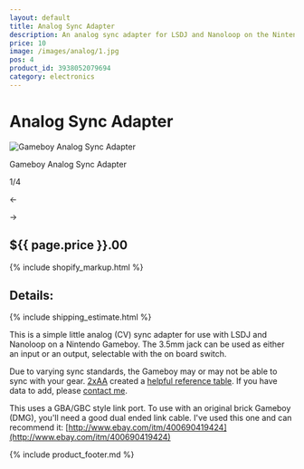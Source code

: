 ```yaml
---
layout: default
title: Analog Sync Adapter
description: An analog sync adapter for LSDJ and Nanoloop on the Nintendo Gameboy to sync with korg volca and other analog sync hardware.
price: 10
image: /images/analog/1.jpg
pos: 4
product_id: 3938052079694
category: electronics
---
```

# Analog Sync Adapter

<div class="gallery">
	<img src="{{ site.baseurl }}public/images/analog/1.jpg" alt="Gameboy Analog Sync Adapter" id="gallery_image" onclick="cycle(1); return false;">
	<p id="gallery_subtitle">Gameboy Analog Sync Adapter</p>
	<p id="gallery_pos_text">1/4</p>
	<div id="gallery_nav">
		<p id="gallery_nav_left" onclick="cycle(0); return false;">←</p>
		<p id="gallery_nav_right" onclick="cycle(1); return false;">→</p>
	</div>
</div>

## ${{ page.price }}.00

{% include shopify_markup.html %}

## Details:

{% include shipping_estimate.html %}

This is a simple little analog (CV) sync adapter for use with LSDJ and Nanoloop on a Nintendo Gameboy. The 3.5mm jack can be used as either an input or an output, selectable with the on board switch.

Due to varying sync standards, the Gameboy may or may not be able to sync with your gear. [2xAA](http://2xaa.fm/) created a [helpful reference table](https://docs.google.com/spreadsheets/d/1Zp8QNA-DvxcDrwfsfiOStrkqZFRB77vNtZBtJJFJ-xM/edit#gid=0). If you have data to add, please [contact me](mailto:support@catskullelectronics.com).

This uses a GBA/GBC style link port. To use with an original brick Gameboy (DMG), you'll need a good dual ended link cable. I've used this one and can recommend it: [http://www.ebay.com/itm/400690419424](http://www.ebay.com/itm/400690419424)

{% include product_footer.md %}

<script src="{{ site.baseurl }}public/js/analogsyncgallery.js"></script>
